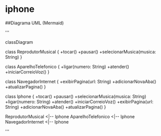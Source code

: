 # iphone

##Diagrama UML (Mermaid)

'''

classDiagram

  class ReprodutorMusical {
    +tocar()
    +pausar()
    +selecionarMusica(musica: String)
  }

  class AparelhoTelefonico {
    +ligar(numero: String)
    +atender()
    +iniciarCorreioVoz()
  }

  class NavegadorInternet {
    +exibirPagina(url: String)
    +adicionarNovaAba()
    +atualizarPagina()
  }

  class Iphone {
    +tocar()
    +pausar()
    +selecionarMusica(musica: String)
    +ligar(numero: String)
    +atender()
    +iniciarCorreioVoz()
    +exibirPagina(url: String)
    +adicionarNovaAba()
    +atualizarPagina()
  }

  ReprodutorMusical <|-- Iphone
  AparelhoTelefonico <|-- Iphone
  NavegadorInternet <|-- Iphone

'''
